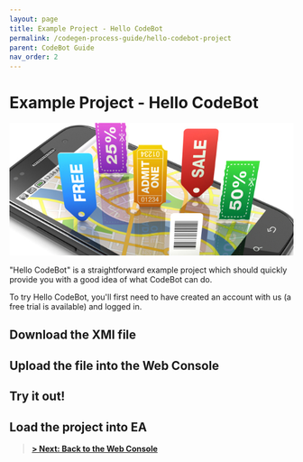 ```yaml
---
layout: page
title: Example Project - Hello CodeBot
permalink: /codegen-process-guide/hello-codebot-project
parent: CodeBot Guide
nav_order: 2
---
```


# Example Project - Hello CodeBot

![LBA smartphone app](../images/lba/lba-mobile.png "LBA smartphone app")

"Hello CodeBot" is a straightforward example project which should quickly provide you with a good idea of what CodeBot can do.

To try Hello CodeBot, you'll first need to have created an account with us (a free trial is available) and logged in.

## Download the XMI file

## Upload the file into the Web Console

## Try it out!

## Load the project into EA


> **[> Next: Back to the Web Console](getting-started/web-console)**
